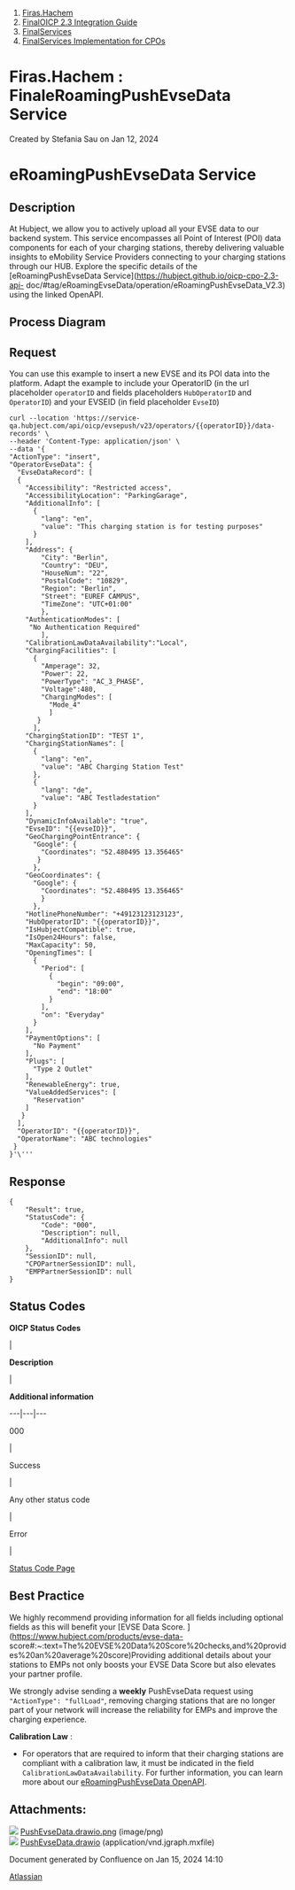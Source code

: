   1. [Firas.Hachem](index.html)
  2. [FinalOICP 2.3 Integration Guide](FinalOICP-2.3-Integration-Guide_3626500097.html)
  3. [FinalServices](FinalServices_3626500498.html)
  4. [FinalServices Implementation for CPOs](FinalServices-Implementation-for-CPOs_3626500540.html)

#  Firas.Hachem : FinaleRoamingPushEvseData Service

Created by  Stefania Sau on Jan 12, 2024

# eRoamingPushEvseData Service

## Description

At Hubject, we allow you to actively upload all your EVSE data to our backend
system. This service encompasses all Point of Interest (POI) data components
for each of your charging stations, thereby delivering valuable insights to
eMobility Service Providers connecting to your charging stations through our
HUB. Explore the specific details of the [eRoamingPushEvseData
Service](https://hubject.github.io/oicp-cpo-2.3-api-
doc/#tag/eRoamingEvseData/operation/eRoamingPushEvseData_V2.3) using the
linked OpenAPI.

## Process Diagram

## Request

You can use this example to insert a new EVSE and its POI data into the
platform. Adapt the example to include your OperatorID (in the url placeholder
`operatorID` and fields placeholders `HubOperatorID` and `OperatorID`) and
your EVSEID (in field placeholder `EvseID`)

    
    
    curl --location 'https://service-qa.hubject.com/api/oicp/evsepush/v23/operators/{{operatorID}}/data-records' \
    --header 'Content-Type: application/json' \
    --data '{
    "ActionType": "insert",
    "OperatorEvseData": {
      "EvseDataRecord": [
      {
        "Accessibility": "Restricted access",
        "AccessibilityLocation": "ParkingGarage",
        "AdditionalInfo": [
          {
            "lang": "en",
            "value": "This charging station is for testing purposes"
          }
        ],
        "Address": {
            "City": "Berlin",
            "Country": "DEU",
            "HouseNum": "22",
            "PostalCode": "10829",
            "Region": "Berlin",
            "Street": "EUREF CAMPUS",
            "TimeZone": "UTC+01:00"
            },
        "AuthenticationModes": [
         "No Authentication Required"
            ],
        "CalibrationLawDataAvailability":"Local",
        "ChargingFacilities": [
          {
            "Amperage": 32,
            "Power": 22,
            "PowerType": "AC_3_PHASE",
            "Voltage":480,
            "ChargingModes": [
              "Mode_4"
              ]
           }
          ],
        "ChargingStationID": "TEST 1",
        "ChargingStationNames": [
          {
            "lang": "en",
            "value": "ABC Charging Station Test"
          },
          {
            "lang": "de",
            "value": "ABC Testladestation"
          }
        ],
        "DynamicInfoAvailable": "true",
        "EvseID": "{{evseID}}",
        "GeoChargingPointEntrance": {
          "Google": {
            "Coordinates": "52.480495 13.356465"
           }
          },
        "GeoCoordinates": {
          "Google": {
            "Coordinates": "52.480495 13.356465"
            }
          },
        "HotlinePhoneNumber": "+49123123123123",
        "HubOperatorID": "{{operatorID}}",
        "IsHubjectCompatible": true,
        "IsOpen24Hours": false,
        "MaxCapacity": 50,
        "OpeningTimes": [
          {
            "Period": [
              {
                "begin": "09:00",
                "end": "18:00"
              }
            ],
            "on": "Everyday"
          }
        ],
        "PaymentOptions": [
          "No Payment"
        ],
        "Plugs": [
          "Type 2 Outlet"
        ],
        "RenewableEnergy": true,
        "ValueAddedServices": [
          "Reservation"
        ]
       }
      ],
      "OperatorID": "{{operatorID}}",
      "OperatorName": "ABC technologies"
     }
    }'\'''

## Response

    
    
    {
        "Result": true,
        "StatusCode": {
            "Code": "000",
            "Description": null,
            "AdditionalInfo": null
        },
        "SessionID": null,
        "CPOPartnerSessionID": null,
        "EMPPartnerSessionID": null
    }

## Status Codes

 **OICP Status Codes**

|

 **Description**

|

 **Additional information**  
  
---|---|---  
  
000

|

Success

|  
  
Any other status code

|

Error

|

[Status Code Page](FinalOICP-status-code_3626501182.html)  
  
## Best Practice

We highly recommend providing information for all fields including optional
fields as this will benefit your [EVSE Data Score.
](https://www.hubject.com/products/evse-data-
score#:~:text=The%20EVSE%20Data%20Score%20checks,and%20provides%20an%20average%20score)Providing
additional details about your stations to EMPs not only boosts your EVSE Data
Score but also elevates your partner profile.

We strongly advise sending a **weekly** PushEvseData request using
`"ActionType": "fullLoad"`, removing charging stations that are no longer part
of your network will increase the reliability for EMPs and improve the
charging experience.

 **Calibration Law** :

  * For operators that are required to inform that their charging stations are compliant with a calibration law, it must be indicated in the field `CalibrationLawDataAvailability`. For further information, you can learn more about our [eRoamingPushEvseData OpenAPI](https://hubject.github.io/oicp-cpo-2.3-api-doc/#tag/eRoamingEvseData/operation/eRoamingPushEvseData_V2.3).

## Attachments:

![](images/icons/bullet_blue.gif)
[PushEvseData.drawio.png](attachments/3626500589/3626500603.png) (image/png)  
![](images/icons/bullet_blue.gif)
[PushEvseData.drawio](attachments/3626500589/3626500606.drawio)
(application/vnd.jgraph.mxfile)  

Document generated by Confluence on Jan 15, 2024 14:10

[Atlassian](http://www.atlassian.com/)


